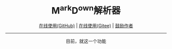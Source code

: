 <h1 align="center">M<sup>ark</sup>D<sup>own</sup>解析器</h1>

<p align="center">
  <a href="https://laorange.github.io/md/" target="_blank">在线使用(GitHub)</a>
  |
  <a href="https://laorange.gitee.io/md" target="_blank">在线使用(Gitee)</a>
  |
  <a href="http://qny.quoi.top/img/sponsor-qr.jpg" target="_blank">鼓励作者</a>
</p>

---

<div align="center">目前，就这一个功能</div>
